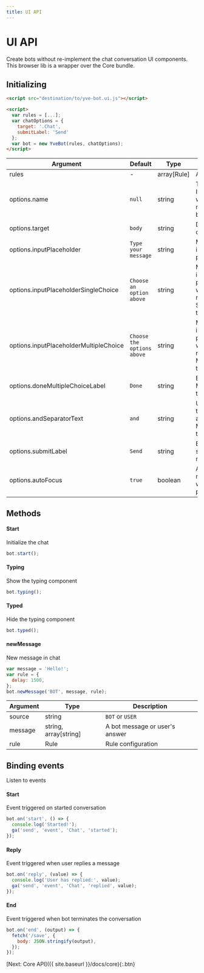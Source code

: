```yaml
---
title: UI API
---
```


# UI API

Create bots without re-implement the chat conversation UI components. This browser lib is a wrapper over the Core bundle.

## Initializing
```html
<script src="destination/to/yve-bot.ui.js"></script>

<script>
  var rules = [...];
  var chatOptions = {
    target: '.Chat',
    submitLabel: 'Send'
  };
  var bot = new YveBot(rules, chatOptions);
</script>
```

| Argument | Default | Type | Description |
|----------|---------|------|-------------|
| rules | - | array[Rule] | Array of Rule
| options.name | `null` | string | The bot name. If filled, a label will appear in message bubble
| options.target | `body` | string | DOM target to create the chat
| options.inputPlaceholder | `Type your message` | string | Message of input placeholder
| options.inputPlaceholderSingleChoice | `Choose an option above` | string | Message of input placeholder when current rule is a SingleChoice type
| options.inputPlaceholderMultipleChoice | `Choose the options above` | string | Message of input placeholder when current rule is a MultipleChoice type
| options.doneMultipleChoiceLabel | `Done` | string | Button label of MultipleChoice type
| options.andSeparatorText | `and` | string | Used to join the user's answer in MultipleChoice type
| options.submitLabel | `Send` | string | Button label of submit message
| options.autoFocus | `true` | boolean | Autofocus the message input whenever possible


## Methods

#### Start

Initialize the chat

```javascript
bot.start();
```

#### Typing

Show the typing component

```javascript
bot.typing();
```

#### Typed

Hide the typing component

```javascript
bot.typed();
```

#### newMessage

New message in chat

```javascript
var message = 'Hello!';
var rule = {
  delay: 1500,
};
bot.newMessage('BOT', message, rule);
```

| Argument | Type | Description |
|----------|------|-------------|
| source | string | `BOT` or `USER`
| message | string, array[string] | A bot message or user's answer
| rule | Rule | Rule configuration


## Binding events

Listen to events

#### Start

Event triggered on started conversation

```javascript
bot.on('start', () => {
  console.log('Started!');
  ga('send', 'event', 'Chat', 'started');
});
```

#### Reply

Event triggered when user replies a message

```javascript
bot.on('reply', (value) => {
  console.log('User has replied:', value);
  ga('send', 'event', 'Chat', 'replied', value);
});
```

#### End

Event triggered when bot terminates the conversation

```javascript
bot.on('end', (output) => {
  fetch('/save', {
    body: JSON.stringify(output),
  });
});
```

[Next: Core API]({{ site.baseurl }}/docs/core){:.btn}
